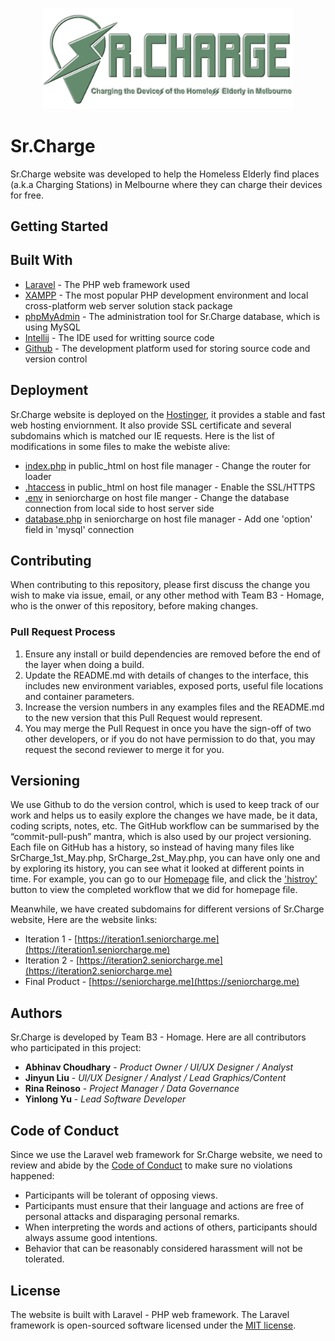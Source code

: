 <p align="center"><img src="seniorcharge/public/image/logo.png" width="400"></p>

# Sr.Charge

Sr.Charge website was developed to help the Homeless Elderly find places (a.k.a Charging Stations) in Melbourne where they can charge their devices for free.

## Getting Started

## Built With

* [Laravel](https://laravel.com/) - The PHP web framework used
* [XAMPP](https://www.apachefriends.org/index.html) - The most popular PHP development environment and local cross-platform web server solution stack package 
* [phpMyAdmin](https://www.phpmyadmin.net/) - The administration tool for Sr.Charge database, which is using MySQL
* [Intellij](https://www.jetbrains.com/idea/) - The IDE used for writting source code
* [Github](https://github.com/) - The development platform used for storing source code and version control 

## Deployment 

Sr.Charge website is deployed on the [Hostinger](https://www.hostinger.com/), it provides a stable and fast web hosting enviornment. It also provide SSL certificate and several subdomains which is matched our IE requests. Here is the list of modifications in some files to make the webiste alive:
* [index.php](seniorcharge/public/index.php) in public_html on host file manager - Change the router for loader
* [.htaccess](seniorcharge/public/.htaccess) in public_html on host file manager - Enable the SSL/HTTPS
* [.env](seniorcharge/.env) in seniorcharge on host file manger - Change the database connection from local side to host server side
* [database.php](seniorcharge/config/database.php) in seniorcharge on host file manager - Add one 'option' field in 'mysql' connection

## Contributing
When contributing to this repository, please first discuss the change you wish to make via issue, email, or any other method with Team B3 - Homage, who is the onwer of this repository, before making changes.

### Pull Request Process

1. Ensure any install or build dependencies are removed before the end of the layer when doing a 
   build.
2. Update the README.md with details of changes to the interface, this includes new environment 
   variables, exposed ports, useful file locations and container parameters.
3. Increase the version numbers in any examples files and the README.md to the new version that this
   Pull Request would represent.
4. You may merge the Pull Request in once you have the sign-off of two other developers, or if you 
   do not have permission to do that, you may request the second reviewer to merge it for you.

## Versioning 

We use Github to do the version control, which is used to keep track of our work and helps us to easily explore the changes we have made, be it data, coding scripts, notes, etc. The GitHub workflow can be summarised by the “commit-pull-push” mantra, which is also used by our project versioning. Each file on GitHub has a history, so instead of having many files like SrCharge_1st_May.php, SrCharge_2st_May.php, you can have only one and by exploring its history, you can see what it looked at different points in time. For example, you can go to our [Homepage](seniorcharge/resources/views/home.blade.php) file, and click the ['histroy'](https://github.com/yyu130/SeniorCharge/commits/master/seniorcharge/resources/views/home.blade.php) button to view the completed workflow that we did for homepage file.  

Meanwhile, we have created subdomains for different versions of Sr.Charge website, Here are the website links:
- Iteration 1 - [https://iteration1.seniorcharge.me](https://iteration1.seniorcharge.me)
- Iteration 2 - [https://iteration2.seniorcharge.me](https://iteration2.seniorcharge.me)
- Final Product - [https://seniorcharge.me](https://seniorcharge.me)

## Authors

Sr.Charge is developed by Team B3 - Homage. Here are all contributors who participated in this project:

* **Abhinav Choudhary** - *Product Owner / UI/UX Designer / Analyst* 
* **Jinyun Liu** - *UI/UX Designer / Analyst / Lead Graphics/Content* 
* **Rina Reinoso** - *Project Manager / Data Governance* 
* **Yinlong Yu** - *Lead Software Developer* 

## Code of Conduct

Since we use the Laravel web framework for Sr.Charge website, we need to review and abide by the [Code of Conduct](https://laravel.com/docs/contributions#code-of-conduct) to make sure no violations happened: 
- Participants will be tolerant of opposing views.
- Participants must ensure that their language and actions are free of personal attacks and disparaging personal remarks.
- When interpreting the words and actions of others, participants should always assume good intentions.
- Behavior that can be reasonably considered harassment will not be tolerated.

## License

The website is built with Laravel - PHP web framework. The Laravel framework is open-sourced software licensed under the [MIT license](https://opensource.org/licenses/MIT).
